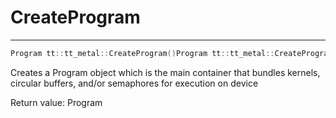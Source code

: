 # CreateProgram

---
```cpp
Program tt::tt_metal::CreateProgram()Program tt::tt_metal::CreateProgram()
```

Creates a Program object which is the main container that bundles kernels, circular buffers, and/or semaphores for execution on device

Return value: Program

